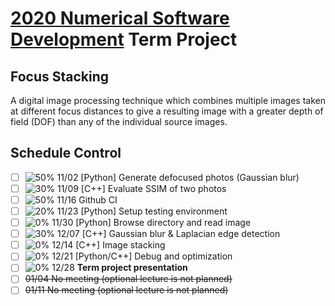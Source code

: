 # [2020 Numerical Software Development](https://github.com/yungyuc/nsd) Term Project


## Focus Stacking

A digital image processing technique which combines multiple images taken at different focus distances to give a resulting image with a greater depth of field (DOF) than any of the individual source images.


## Schedule Control


- [ ] ![50%](https://progress-bar.dev/50) 11/02 [Python] Generate defocused photos (Gaussian blur)
- [ ] ![30%](https://progress-bar.dev/30) 11/09 [C++] Evaluate SSIM of two photos
- [ ] ![50%](https://progress-bar.dev/50) 11/16 Github CI
- [ ] ![20%](https://progress-bar.dev/20) 11/23 [Python] Setup testing environment
- [ ] ![ 0%](https://progress-bar.dev/0) 11/30 [Python] Browse directory and read image
- [ ] ![30%](https://progress-bar.dev/30) 12/07 [C++] Gaussian blur & Laplacian edge detection
- [ ] ![ 0%](https://progress-bar.dev/0) 12/14 [C++] Image stacking
- [ ] ![ 0%](https://progress-bar.dev/0) 12/21 [Python/C++] Debug and optimization
- [ ] ![ 0%](https://progress-bar.dev/0) 12/28 **Term project presentation**
- [ ] ~~01/04 No meeting (optional lecture is not planned)~~
- [ ] ~~01/11 No meeting (optional lecture is not planned)~~
